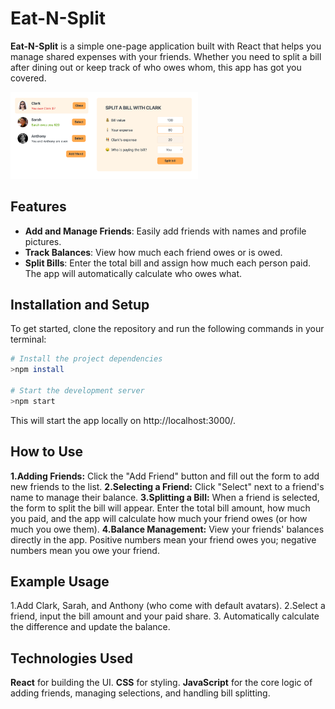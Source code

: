 # Eat-N-Split

**Eat-N-Split** is a simple one-page application built with React that helps you manage shared expenses with your friends. Whether you need to split a bill after dining out or keep track of who owes whom, this app has got you covered.

<img src="image.png" alt="Eat-N-Split" width="300">

## Features

- **Add and Manage Friends**: Easily add friends with names and profile pictures.
- **Track Balances**: View how much each friend owes or is owed.
- **Split Bills**: Enter the total bill and assign how much each person paid. The app will automatically calculate who owes what.

## Installation and Setup

To get started, clone the repository and run the following commands in your terminal:

```bash
# Install the project dependencies
>npm install

# Start the development server
>npm start
```

This will start the app locally on http://localhost:3000/.

## How to Use

**1.Adding Friends:** Click the "Add Friend" button and fill out the form to add new friends to the list.
**2.Selecting a Friend:** Click "Select" next to a friend's name to manage their balance.
**3.Splitting a Bill:** When a friend is selected, the form to split the bill will appear. Enter the total bill amount, how much you paid, and the app will calculate how much your friend owes (or how much you owe them).
**4.Balance Management:** View your friends' balances directly in the app. Positive numbers mean your friend owes you; negative numbers mean you owe your friend.

## Example Usage

1.Add Clark, Sarah, and Anthony (who come with default avatars).
2.Select a friend, input the bill amount and your paid share. 3. Automatically calculate the difference and update the balance.

## Technologies Used

**React** for building the UI.
**CSS** for styling.
**JavaScript** for the core logic of adding friends, managing selections, and handling bill splitting.
